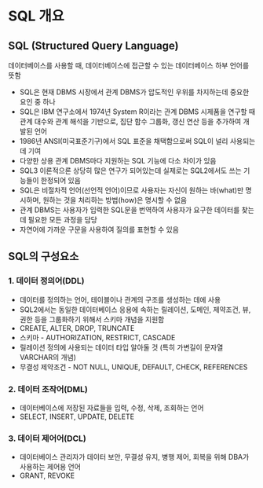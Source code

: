 # SQL 개요
## SQL (Structured Query Language)
데이터베이스를 사용할 때, 데이터베이스에 접근할 수 있는 데이터베이스 하부 언어를 뜻함  
- SQL은 현재 DBMS 시장에서 관계 DBMS가 압도적인 우위를 차지하는데 중요한 요인 중 하나  
- SQL은 IBM 연구소에서 1974년 System R이라는 관계 DBMS 시제품을 연구할 때 관계 대수와 관계 해석을 기반으로, 집단 함수 그룹화, 갱신 연산 등을 추가하여 개발된 언어  
- 1986년 ANSI(미국표준기구)에서 SQL 표준을 채택함으로써 SQL이 널리 사용되는데 기여  
- 다양한 상용 관계 DBMS마다 지원하는 SQL 기능에 다소 차이가 있음  
- SQL3 이론적으론 상당히 많은 연구가 되어있는데 실제로는 SQL2에서도 쓰는 기능들이 한정되어 있음  
- SQL은 비절차적 언어(선언적 언어)이므로 사용자는 자신이 원하는 바(what)만 명시하며, 원하는 것을 처리하는 방법(how)은 명시할 수 없음  
- 관계 DBMS는 사용자가 입력한 SQL문을 번역하여 사용자가 요구한 데이터를 찾는데 필요한 모든 과정을 담당  
- 자연어에 가까운 구문을 사용하여 질의를 표현할 수 있음  

## SQL의 구성요소
### 1. 데이터 정의어(DDL)  
- 데이터를 정의하는 언어, 테이블이나 관계의 구조를 생성하는 데에 사용  
- SQL2에서는 동일한 데이터베이스 응용에 속하는 릴레이션, 도메인, 제약조건, 뷰, 권한 등을 그룹화하기 위해서 스키마 개념을 지원함
- CREATE, ALTER, DROP, TRUNCATE  
- 스키마 - AUTHORIZATION, RESTRICT, CASCADE  
- 릴레이션 정의에 사용되는 데이터 타입 알아둘 것 (특히 가변길이 문자열 VARCHAR의 개념)
- 무결성 제약조건 - NOT NULL, UNIQUE, DEFAULT, CHECK, REFERENCES

### 2. 데이터 조작어(DML)  
- 데이터베이스에 저장된 자료들을 입력, 수정, 삭제, 조회하는 언어  
- SELECT, INSERT, UPDATE, DELETE  

### 3. 데이터 제어어(DCL)  
- 데이터베이스 관리자가 데이터 보안, 무결성 유지, 병행 제어, 회복을 위해 DBA가 사용하는 제어용 언어  
- GRANT, REVOKE  


